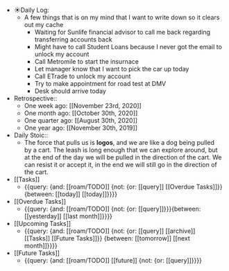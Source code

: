 - ☀️Daily Log:
    - A few things that is on my mind that I want to write down so it clears out my cache
        - Waiting for Sunlife financial advisor to call me back regarding transferring accounts back
        - Might have to call Student Loans because I never got the email to unlock my account
        - Call Metromile to start the insurnace
        - Let manager know that I want to pick the car up today
        - Call ETrade to unlock my account
        - Try to make appointment for road test at DMV
        - Desk should arrive today
- Retrospective::
    - One week ago: [[November 23rd, 2020]]
    - One month ago: [[October 30th, 2020]]
    - One quarter ago: [[August 30th, 2020]]
    - One year ago: [[November 30th, 2019]]
- Daily Stoic::
    - The force that pulls us is __logos__, and we are like a dog being pulled by a cart. The leash is long enough that we can explore around, but at the end of the day we will be pulled in the direction of the cart. We can resist it or accept it, in the end we will still go in the direction of the cart.
- [[Tasks]]
    - {{query: {and: [[roam/TODO]] {not: {or: [[query]] [[Overdue Tasks]]}} {between: [[today]] [[today]]}}}}
- [[Overdue Tasks]]
    - {{query: {and: [[roam/TODO]] {not: {or: [[query]]}}}{between: [[yesterday]] [[last month]]}}}}
- [[Upcoming Tasks]]
    - {{query: {and: [[roam/TODO]] {not: {or: [[query]] [[archive]] [[Tasks]] [[Future Tasks]]}} {between: [[tomorrow]] [[next month]]}}}}
- [[Future Tasks]]
    - {{query: {and: [[roam/TODO]] [[future]] {not: {or: [[query]]}}}}

